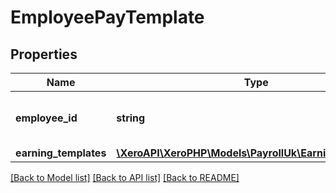 # EmployeePayTemplate

## Properties
Name | Type | Description | Notes
------------ | ------------- | ------------- | -------------
**employee_id** | **string** | Unique identifier for the employee | [optional] 
**earning_templates** | [**\XeroAPI\XeroPHP\Models\PayrollUk\EarningsTemplate[]**](EarningsTemplate.md) |  | [optional] 

[[Back to Model list]](../README.md#documentation-for-models) [[Back to API list]](../README.md#documentation-for-api-endpoints) [[Back to README]](../README.md)



